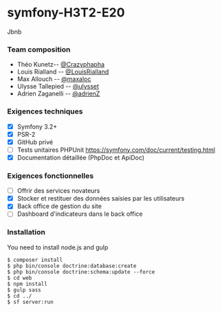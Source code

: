 # symfony-H3T2-E20

Jbnb

### Team composition

- Théo Kunetz-- [@Crazyphapha](https://github.com/Crazyphapha)
- Louis Rialland -- [@LouisRialland](https://github.com/LouisRialland)
- Max Allouch  -- [@maxaloc](https://github.com/maxaloc)
- Ulysse Tallepied  -- [@ulysset](https://github.com/ulysset)
- Adrien Zaganelli -- [@adrienZ](https://github.com/adrienZ)

### Exigences techniques

- [x] Symfony 3.2+
- [x] PSR-2
- [x] GitHub privé
- [ ] Tests unitaires PHPUnit  https://symfony.com/doc/current/testing.html
- [x] Documentation détaillée (PhpDoc et ApiDoc)

### Exigences fonctionnelles

- [ ] Offrir des services novateurs
- [x] Stocker et restituer des données saisies par les utilisateurs
- [x] Back office de gestion du site
- [ ] Dashboard d'indicateurs dans le back office

### Installation

You need to install node.js and gulp

```
$ composer install
$ php bin/console doctrine:database:create
$ php bin/console doctrine:schema:update --force
$ cd web
$ npm install
$ gulp sass
$ cd ../
$ sf server:run
```

